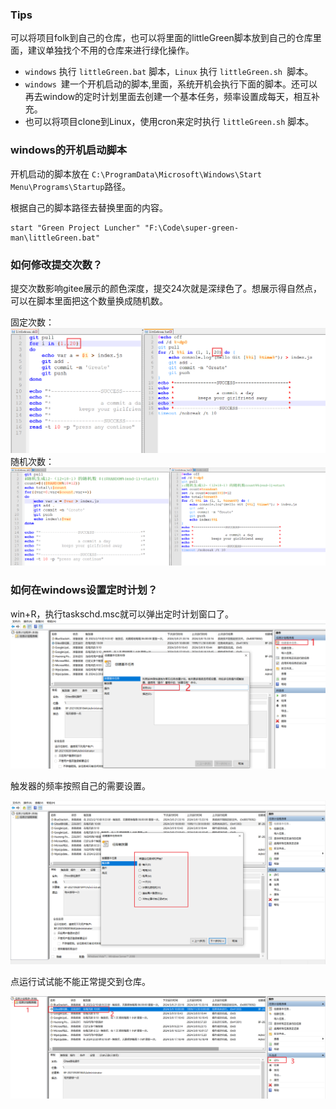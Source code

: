 ### Tips
可以将项目folk到自己的仓库，也可以将里面的littleGreen脚本放到自己的仓库里面，建议单独找个不用的仓库来进行绿化操作。
* `windows` 执行 `littleGreen.bat` 脚本，`Linux` 执行 `littleGreen.sh `脚本。
* `windows `建一个开机启动的脚本,里面，系统开机会执行下面的脚本。还可以再去window的定时计划里面去创建一个基本任务，频率设置成每天，相互补充。
* 也可以将项目clone到Linux，使用cron来定时执行 `littleGreen.sh` 脚本。

### windows的开机启动脚本

开机启动的脚本放在 `C:\ProgramData\Microsoft\Windows\Start Menu\Programs\Startup`路径。

根据自己的脚本路径去替换里面的内容。

```
start "Green Project Luncher" "F:\Code\super-green-man\littleGreen.bat"
```

### 如何修改提交次数？
提交次数影响gitee展示的颜色深度，提交24次就是深绿色了。想展示得自然点，可以在脚本里面把这个数量换成随机数。

固定次数：
![输入图片说明](img/498649654165dcwdsaf.png)
随机次数：
![输入图片说明](img/image12edcwerd.png)

### 如何在windows设置定时计划？
win+R，执行taskschd.msc就可以弹出定时计划窗口了。
![image-20240308174854576](img/image-20240308174854576.png)

触发器的频率按照自己的需要设置。

![image-20240308175143780](img/image-20240308175143780.png)

点运行试试能不能正常提交到仓库。

![输入图片说明](img/image3.png)